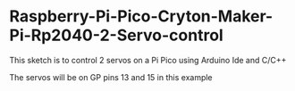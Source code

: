 # Raspberry-Pi-Pico-Cryton-Maker-Pi-Rp2040-2-Servo-control
This sketch is to control 2 servos on a Pi Pico using Arduino Ide and C/C++

The servos will be on GP pins 13 and 15 in this example
